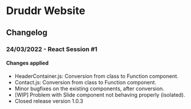 # Druddr Website

## Changelog

### 24/03/2022 - React Session #1

#### Changes applied

-   HeaderContainer.js: Conversion from class to Function component.
-   Contact.js: Conversion from class to Function component.
-   Minor bugfixes on the existing components, after conversion.
-   [WIP] Problem with Slide component not behaving properly (isolated).
-   Closed release version 1.0.3

